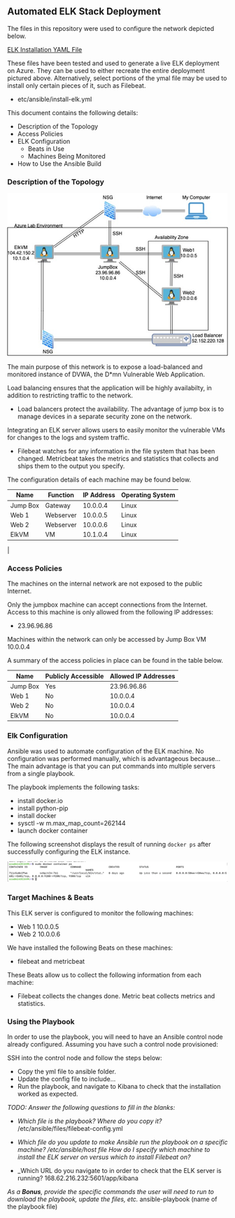 ## Automated ELK Stack Deployment

The files in this repository were used to configure the network depicted below.

[ELK Installation YAML File](https://github.com/NBlanks525/NB-Project1/blob/main/Ansible/Install_ELK.yml)

These files have been tested and used to generate a live ELK deployment on Azure. They can be used to either recreate the entire deployment pictured above. Alternatively, select portions of the ymal file may be used to install only certain pieces of it, such as Filebeat.

  - etc/ansible/install-elk.yml

This document contains the following details:
- Description of the Topology
- Access Policies
- ELK Configuration
  - Beats in Use
  - Machines Being Monitored
- How to Use the Ansible Build


### Description of the Topology

![Network Diagram](https://github.com/NBlanks525/NB-Project1/blob/main/Diagrams/NoelleBlanksProject1NetworkTop.jpg)

The main purpose of this network is to expose a load-balanced and monitored instance of DVWA, the D*mn Vulnerable Web Application.

Load balancing ensures that the application will be highly availabilty, in addition to restricting traffic to the network.
- Load balancers protect the availability. The advantage of jump box is to manage devices in a separate security zone on the network.

Integrating an ELK server allows users to easily monitor the vulnerable VMs for changes to the logs and system traffic.
- Filebeat watches for any information in the file system that has been changed. 
  Metricbeat takes the metrics and statistics that collects and ships them to the output you specify. 

The configuration details of each machine may be found below.

| Name     | Function | IP Address | Operating System |
|----------|----------|------------|------------------|
| Jump Box | Gateway  | 10.0.0.4   | Linux            |
| Web 1    | Webserver| 10.0.0.5   | Linux            |
| Web 2    | Webserver| 10.0.0.6   | Linux            |
| ElkVM    | VM       | 10.1.0.4   | Linux           
|

### Access Policies

The machines on the internal network are not exposed to the public Internet. 

Only the jumpbox machine can accept connections from the Internet. Access to this machine is only allowed from the following IP addresses:
- 23.96.96.86 

Machines within the network can only be accessed by Jump Box VM 10.0.0.4

A summary of the access policies in place can be found in the table below.

| Name     | Publicly Accessible | Allowed IP Addresses |
|----------|---------------------|----------------------|
| Jump Box | Yes                 | 23.96.96.86          |
| Web 1    | No                  |  10.0.0.4           |
| Web 2    | No                  |  10.0.0.4          
| ElkVM    | No                  |  10.0.0.4  

### Elk Configuration

Ansible was used to automate configuration of the ELK machine. No configuration was performed manually, which is advantageous because...
The main advantage is that you can put commands into multiple servers from a single playbook.

The playbook implements the following tasks:
- install docker.io 
- install python-pip
- install docker 
- sysctl -w m.max_map_count=262144
- launch docker container 

The following screenshot displays the result of running `docker ps` after successfully configuring the ELK instance.

![docker ps screenshot](https://github.com/NBlanks525/NB-Project1/blob/main/Diagrams/DockerPSimage.png)

### Target Machines & Beats
This ELK server is configured to monitor the following machines:
- Web 1 10.0.0.5
- Web 2 10.0.0.6

We have installed the following Beats on these machines:
- filebeat and metricbeat 

These Beats allow us to collect the following information from each machine:
- Filebeat collects the changes done. Metric beat collects metrics and statistics.

### Using the Playbook
In order to use the playbook, you will need to have an Ansible control node already configured. Assuming you have such a control node provisioned: 

SSH into the control node and follow the steps below:
- Copy the yml file to ansible folder.
- Update the config file to include...
- Run the playbook, and navigate to Kibana to check that the installation worked as expected.

_TODO: Answer the following questions to fill in the blanks:_
- _Which file is the playbook? Where do you copy it?_ 
   /etc/ansible/files/filebeat-config.yml
- _Which file do you update to make Ansible run the playbook on a specific machine?
   /etc/ansible/host file 
 How do I specify which machine to install the ELK server on versus which to install Filebeat on?_
  
- _Which URL do you navigate to in order to check that the ELK server is running?
168.62.216.232:5601/app/kibana 

_As a **Bonus**, provide the specific commands the user will need to run to download the playbook, update the files, etc._
ansible-playbook (name of the playbook file)
